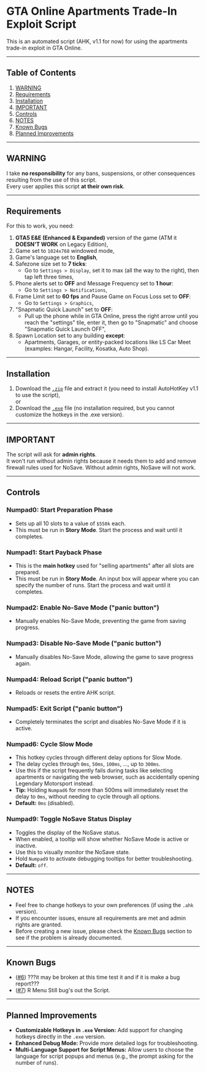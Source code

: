 # GTA Online Apartments Trade-In Exploit Script

This is an automated script (AHK, v1.1 for now) for using the apartments trade-in exploit in GTA Online.

---

## Table of Contents
1. [WARNING](#warning)
2. [Requirements](#requirements)
3. [Installation](#installation)
4. [IMPORTANT](#important)
5. [Controls](#controls)
6. [NOTES](#notes)
7. [Known Bugs](#known-bugs)
8. [Planned Improvements](#planned-improvements)

---

## WARNING
I take **no responsibility** for any bans, suspensions, or other consequences resulting from the use of this script.  
Every user applies this script **at their own risk**.

---

## Requirements
For this to work, you need:
1. **GTA5 E&E (Enhanced & Expanded)** version of the game (ATM it **DOESN'T WORK** on Legacy Edition),
2. Game set to `1024x768` windowed mode,
3. Game's language set to **English**,
4. Safezone size set to **7 ticks**:
   - Go to `Settings > Display`, set it to max (all the way to the right), then tap left three times,
5. Phone alerts set to **OFF** and Message Frequency set to **1 hour**:
   - Go to `Settings > Notifications`,
6. Frame Limit set to **60 fps** and Pause Game on Focus Loss set to **OFF**:
   - Go to `Settings > Graphics`,
7. "Snapmatic Quick Launch" set to **OFF**:
   - Pull up the phone while in GTA Online, press the right arrow until you reach the "settings" tile, enter it, then go to "Snapmatic" and choose "Snapmatic Quick Launch OFF",
8. Spawn Location set to any building **except**:
   - Apartments, Garages, or entity-packed locations like LS Car Meet (examples: Hangar, Facility, Kosatka, Auto Shop).

---

## Installation
1. Download the [`.zip`](https://github.com/tetriskillerh/gtaoautoapps-Fix/releases/latest) file and extract it (you need to install AutoHotKey v1.1 to use the script),  
   or  
2. Download the [`.exe`](https://github.com/tetriskillerh/gtaoautoapps-Fix/releases/latest) file (no installation required, but you cannot customize the hotkeys in the .exe version).

---

## IMPORTANT
The script will ask for **admin rights**.  
It won't run without admin rights because it needs them to add and remove firewall rules used for NoSave. Without admin rights, NoSave will not work.

---

## Controls
### **Numpad0**: Start Preparation Phase  
- Sets up all 10 slots to a value of `$550k` each.  
- This must be run in **Story Mode**. Start the process and wait until it completes.

### **Numpad1**: Start Payback Phase  
- This is the **main hotkey** used for "selling apartments" after all slots are prepared.  
- This must be run in **Story Mode**. An input box will appear where you can specify the number of runs. Start the process and wait until it completes.

### **Numpad2**: Enable No-Save Mode ("panic button")  
- Manually enables No-Save Mode, preventing the game from saving progress.

### **Numpad3**: Disable No-Save Mode ("panic button")  
- Manually disables No-Save Mode, allowing the game to save progress again.

### **Numpad4**: Reload Script ("panic button")  
- Reloads or resets the entire AHK script.

### **Numpad5**: Exit Script ("panic button")  
- Completely terminates the script and disables No-Save Mode if it is active.

### **Numpad6**: Cycle Slow Mode  
- This hotkey cycles through different delay options for Slow Mode.  
- The delay cycles through `0ms`, `50ms`, `100ms`, ..., up to `300ms`.  
- Use this if the script frequently fails during tasks like selecting apartments or navigating the web browser, such as accidentally opening Legendary Motorsport instead.  
- **Tip:** Holding `Numpad6` for more than 500ms will immediately reset the delay to `0ms`, without needing to cycle through all options.
- **Default:** `0ms` (disabled).

### **Numpad9**: Toggle NoSave Status Display  
- Toggles the display of the NoSave status.  
- When enabled, a tooltip will show whether NoSave Mode is active or inactive.
- Use this to visually monitor the NoSave state.
- Hold `Numpad9` to activate debugging tooltips for better troubleshooting. 
- **Default:** `off`.

---

## NOTES
- Feel free to change hotkeys to your own preferences (if using the `.ahk` version).  
- If you encounter issues, ensure all requirements are met and admin rights are granted.  
- Before creating a new issue, please check the [Known Bugs](#known-bugs) section to see if the problem is already documented.

---

## Known Bugs
- ([#6](https://github.com/tetriskillerh/gtaoautoapps-Fix/issues/6)) ???it may be broken at this time test it and if it is make a bug report???
- ([#7](https://github.com/tetriskillerh/gtaoautoapps-Fix/issues/7)) R Menu Still bug's out the Script.

---

## Planned Improvements
- **Customizable Hotkeys in `.exe` Version:** Add support for changing hotkeys directly in the `.exe` version.
- **Enhanced Debug Mode:** Provide more detailed logs for troubleshooting.
- **Multi-Language Support for Script Menus:** Allow users to choose the language for script popups and menus (e.g., the prompt asking for the number of runs).
